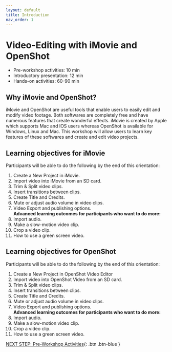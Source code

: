 ```yaml
---
layout: default
title: Introduction 
nav_order: 1
---
```

# Video-Editing with iMovie and OpenShot

- Pre-workshop activities: 10 min 
- Introductory presentation: 12 min
- Hands-on activities: 60-90 min

## Why iMovie and OpenShot? 

iMovie and OpenShot are useful tools that enable users to easily edit and modify video footage. Both softwares are completely free and have numerous features that create wonderful effects. iMovie is created by Apple which supports Mac and IOS users whereas OpenShot is available for Windows, Linux and Mac. This workshop will allow users to learn key features of these softwares and create and edit video projects. 

## Learning objectives for iMovie
Participants will be able to do the following by the end of this orientation: 

1. Create a New Project in iMovie.
2. Import video into iMovie from an SD card.
3. Trim & Split video clips.
4. Insert transitions between clips.
5. Create Title and Credits.
6. Mute or adjust audio volume in video clips.
7. Video Export and publishing options.<br>
**Advanced learning outcomes for participants who want to do more:**<br>
8. Import audio.
9. Make a slow-motion video clip.
10. Crop a video clip.
11. How to use a green screen video.

## Learning objectives for OpenShot
Participants will be able to do the following by the end of this orientation: 
1. Create a New Project in OpenShot Video Editor
2. Import video into OpenShot Video from an SD card.
3. Trim & Split video clips.
4. Insert transitions between clips.
5. Create Title and Credits.
6. Mute or adjust audio volume in video clips.
7. Video Export and publishing options.<br>
**Advanced learning outcomes for participants who want to do more:**<br>
8. Import audio.
9. Make a slow-motion video clip.
10. Crop a video clip.
11. How to use a green screen video.

[NEXT STEP: Pre-Workshop Activities](pre-workshop.html){: .btn .btn-blue }
